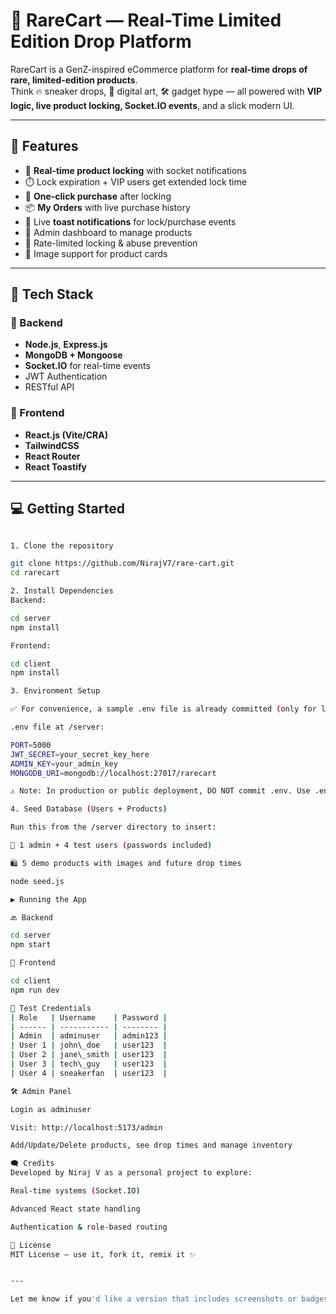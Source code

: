 # 🛒 RareCart — Real-Time Limited Edition Drop Platform

RareCart is a GenZ-inspired eCommerce platform for **real-time drops of rare, limited-edition products**.  
Think 🔥 sneaker drops, 💎 digital art, 🛠️ gadget hype — all powered with **VIP logic, live product locking, Socket.IO events**, and a slick modern UI.

---

## 🚀 Features

- 🔐 **Real-time product locking** with socket notifications
- ⏱️ Lock expiration + VIP users get extended lock time
- 🛒 **One-click purchase** after locking
- 📦 **My Orders** with live purchase history
- 🔔 Live **toast notifications** for lock/purchase events
- 👑 Admin dashboard to manage products
- 🧪 Rate-limited locking & abuse prevention
- 📸 Image support for product cards

---

## 🧰 Tech Stack

### 🔧 Backend
- **Node.js**, **Express.js**
- **MongoDB + Mongoose**
- **Socket.IO** for real-time events
- JWT Authentication
- RESTful API

### 🎨 Frontend
- **React.js (Vite/CRA)**
- **TailwindCSS**
- **React Router**
- **React Toastify**

---

## 💻 Getting Started



```bash

1. Clone the repository

git clone https://github.com/NirajV7/rare-cart.git
cd rarecart

2. Install Dependencies
Backend:

cd server
npm install

Frontend:

cd client
npm install

3. Environment Setup

✅ For convenience, a sample .env file is already committed (only for local testing).

.env file at /server:

PORT=5000
JWT_SECRET=your_secret_key_here
ADMIN_KEY=your_admin_key
MONGODB_URI=mongodb://localhost:27017/rarecart

⚠️ Note: In production or public deployment, DO NOT commit .env. Use .env.local and add .env to .gitignore.

4. Seed Database (Users + Products)

Run this from the /server directory to insert:

🔐 1 admin + 4 test users (passwords included)

🛍️ 5 demo products with images and future drop times

node seed.js

▶️ Running the App

🔙 Backend

cd server
npm start

🎯 Frontend

cd client
npm run dev

🧪 Test Credentials
| Role   | Username    | Password |
| ------ | ----------- | -------- |
| Admin  | adminuser   | admin123 |
| User 1 | john\_doe   | user123  |
| User 2 | jane\_smith | user123  |
| User 3 | tech\_guy   | user123  |
| User 4 | sneakerfan  | user123  |

🛠 Admin Panel

Login as adminuser

Visit: http://localhost:5173/admin

Add/Update/Delete products, see drop times and manage inventory

🗨️ Credits
Developed by Niraj V as a personal project to explore:

Real-time systems (Socket.IO)

Advanced React state handling

Authentication & role-based routing

📢 License
MIT License — use it, fork it, remix it ✨


---

Let me know if you'd like a version that includes screenshots or badges (build status, license, stars, etc.) as well.
